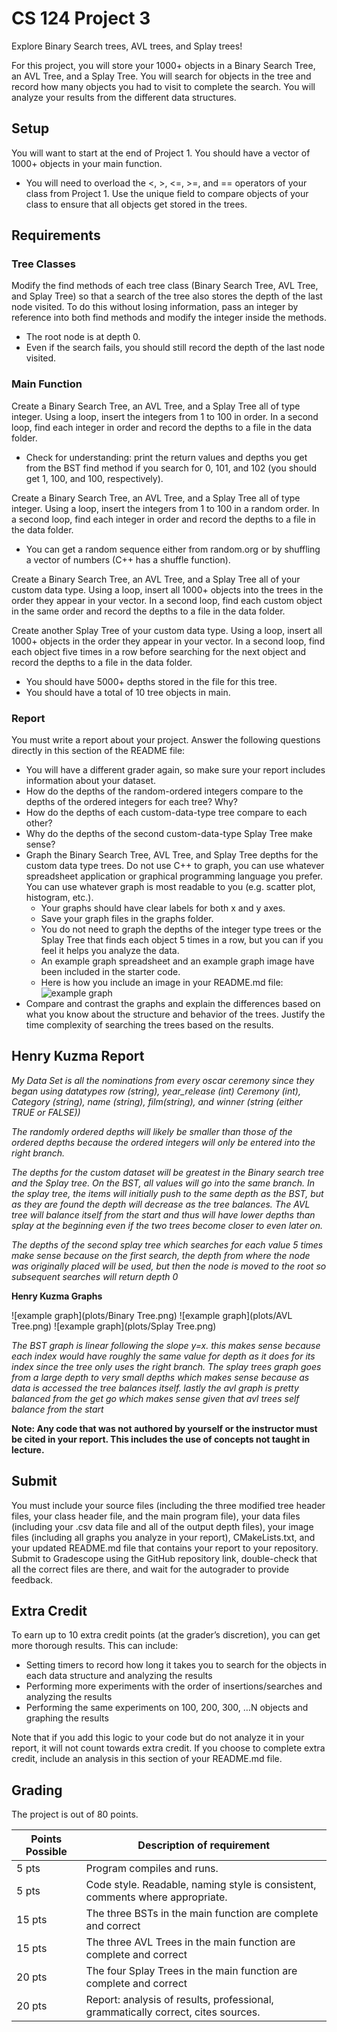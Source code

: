 # CS 124 Project 3

Explore Binary Search trees, AVL trees, and Splay trees!

For this project, you will store your 1000+ objects in a Binary Search Tree, an AVL Tree, and a Splay Tree. You will search for objects in the tree and record how many objects you had to visit to complete the search. You will analyze your results from the different data structures.

## Setup
You will want to start at the end of Project 1. You should have a vector of 1000+ objects in your main function.
* You will need to overload the <, >, <=, >=, and == operators of your class from Project 1. Use the unique field to compare objects of your class to ensure that all objects get stored in the trees.

## Requirements

### Tree Classes
Modify the find methods of each tree class (Binary Search Tree, AVL Tree, and Splay Tree) so that a search of the tree also stores the depth of the last node visited. To do this without losing information, pass an integer by reference into both find methods and modify the integer inside the methods.
* The root node is at depth 0.
* Even if the search fails, you should still record the depth of the last node visited.

### Main Function
Create a Binary Search Tree, an AVL Tree, and a Splay Tree all of type integer. Using a loop, insert the integers from 1 to 100 in order. In a second loop, find each integer in order and record the depths to a file in the data folder.
* Check for understanding: print the return values and depths you get from the BST find method if you search for 0, 101, and 102 (you should get 1, 100, and 100, respectively).

Create a Binary Search Tree, an AVL Tree, and a Splay Tree all of type integer. Using a loop, insert the integers from 1 to 100 in a random order. In a second loop, find each integer in order and record the depths to a file in the data folder.
* You can get a random sequence either from random.org or by shuffling a vector of numbers (C++ has a shuffle function).

Create a Binary Search Tree, an AVL Tree, and a Splay Tree all of your custom data type. Using a loop, insert all 1000+ objects into the trees in the order they appear in your vector. In a second loop, find each custom object in the same order and record the depths to a file in the data folder.

Create another Splay Tree of your custom data type. Using a loop, insert all 1000+ objects in the order they appear in your vector. In a second loop, find each object five times in a row before searching for the next object and record the depths to a file in the data folder.
* You should have 5000+ depths stored in the file for this tree.
* You should have a total of 10 tree objects in main.

### Report
You must write a report about your project. Answer the following questions directly in this section of the README file:
* You will have a different grader again, so make sure your report includes information about your dataset.
* How do the depths of the random-ordered integers compare to the depths of the ordered integers for each tree? Why?
* How do the depths of each custom-data-type tree compare to each other?
* Why do the depths of the second custom-data-type Splay Tree make sense?
* Graph the Binary Search Tree, AVL Tree, and Splay Tree depths for the custom data type trees. Do not use C++ to graph, you can use whatever spreadsheet application or graphical programming language you prefer. You can use whatever graph is most readable to you (e.g. scatter plot, histogram, etc.).
    * Your graphs should have clear labels for both x and y axes.
    * Save your graph files in the graphs folder.
    * You do not need to graph the depths of the integer type trees or the Splay Tree that finds each object 5 times in a row, but you can if you feel it helps you analyze the data.
    * An example graph spreadsheet and an example graph image have been included in the starter code.
    * Here is how you include an image in your README.md file: ![example graph](graphs/example-graph.png)
* Compare and contrast the graphs and explain the differences based on what you know about the structure and behavior of the trees. Justify the time complexity of searching the trees based on the results.

## Henry Kuzma Report
*My Data Set is all the nominations from every oscar ceremony since they began using datatypes row (string), year_release (int)*
*Ceremony (int), Category (string), name (string), film(string), and winner (string (either TRUE or FALSE))*

*The randomly ordered depths will likely be smaller than those of the ordered depths because the ordered integers will only be entered into the right branch.*

*The depths for the custom dataset will be greatest in the Binary search tree and the Splay tree. On the BST, all values will go into the same branch. In the splay tree, the items will initially push to the same depth as the BST, but as they are found the depth will decrease as the tree balances. The AVL tree will balance itself from the start and thus will have lower depths than splay at the beginning even if the two trees become closer to even later on.*

*The depths of the second splay tree which searches for each value 5 times make sense because on the first search, the depth from where the node was originally placed will be used, but then the node is moved to the root so subsequent searches will return depth 0*

**Henry Kuzma Graphs**

![example graph](plots/Binary Tree.png)
![example graph](plots/AVL Tree.png)
![example graph](plots/Splay Tree.png)

*The BST graph is linear following the slope y=x. this makes sense because each index would have*
*roughly the same value for depth as it does for its index since the tree only uses the right branch.*
*The splay trees graph goes from a large depth to very small depths which makes sense because as data is accessed*
*the tree balances itself. lastly the avl graph is pretty balanced from the get go which makes sense*
*given that avl trees self balance from the start*


**Note: Any code that was not authored by yourself or the instructor must be cited in your report. This includes the use of concepts not taught in lecture.**

## Submit
You must include your source files (including the three modified tree header files, your class header file, and the main program file), your data files (including your .csv data file and all of the output depth files), your image files (including all graphs you analyze in your report), CMakeLists.txt, and your updated README.md file that contains your report to your repository. Submit to Gradescope using the GitHub repository link, double-check that all the correct files are there, and wait for the autograder to provide feedback.

## Extra Credit
To earn up to 10 extra credit points (at the grader’s discretion), you can get more thorough results. This can include:
* Setting timers to record how long it takes you to search for the objects in each data structure and analyzing the results
* Performing more experiments with the order of insertions/searches and analyzing the results
* Performing the same experiments on 100, 200, 300, …N objects and graphing the results

Note that if you add this logic to your code but do not analyze it in your report, it will not count towards extra credit. If you choose to complete extra credit, include an analysis in this section of your README.md file.

## Grading
The project is out of 80 points.

| Points Possible | Description of requirement |
|------------------- | ----------------------------- |
| 5 pts | Program compiles and runs. |
| 5 pts | Code style. Readable, naming style is consistent, comments where appropriate. |
| 15 pts | The three BSTs in the main function are complete and correct |
| 15 pts | The three AVL Trees in the main function are complete and correct |
| 20 pts | The four Splay Trees in the main function are complete and correct |
| 20 pts | Report: analysis of results, professional, grammatically correct, cites sources. |